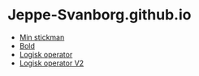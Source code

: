 # Jeppe-Svanborg.github.io
* [Min stickman](stickman/)
* [Bold](bold/)
* [Logisk operator](logiskoperator/)
* [Logisk operator V2](logiskoperator2)